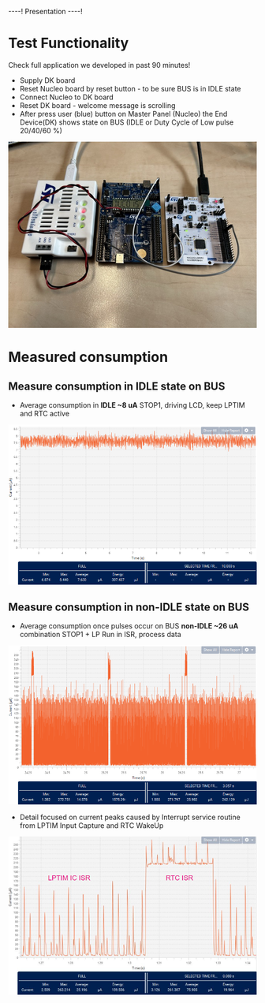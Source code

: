 ----!
Presentation
----!
# Test Functionality
Check full application we developed in past 90 minutes!

- Supply DK board
- Reset Nucleo board by reset button - to be sure BUS is in IDLE state
- Connect Nucleo to DK board
- Reset DK board - welcome message is scrolling
- After press user (blue) button on Master Panel (Nucleo) the End Device(DK) shows state on BUS (IDLE or Duty Cycle of Low pulse 20/40/60 %)

![image](./img/nonidle.png)

# Measured consumption
## Measure consumption in IDLE state on BUS
- Average consumption in **IDLE ~8 uA** STOP1, driving LCD, keep LPTIM and RTC active

![image](./img/stop1.png)

## Measure consumption in non-IDLE state on BUS

- Average consumption once pulses occur on BUS **non-IDLE ~26 uA** combination STOP1 + LP Run in ISR, process data

![image](./img/fullconsumption.png)

- Detail focused on current peaks caused by Interrupt service routine from LPTIM Input Capture and RTC WakeUp

![image](./img/zoomconsumption.png)
